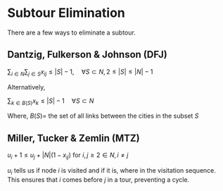 # Subtour Elimination

There are a few ways to eliminate a subtour.

## Dantzig, Fulkerson & Johnson (DFJ)

$\sum_{i\in N}\sum_{j\in S}x_{ij}\leq |S|-1,\quad\forall S\subset N, 2\leq|S|\leq|N|-1$

Alternatively,

$\sum_{k\in B(S)}x_k\leq|S|-1\quad\forall S\subset N$

Where, $B(S)=$ the set of all links between the cities in the subset $S$

## Miller, Tucker & Zemlin (MTZ)

$u_i+1\leq u_j+|N|(1-x_{ij})$ for $i,j\geq 2\in N,i\neq j$

$u_i$ tells us if node $i$ is visited and if it is, where in the visitation sequence. This ensures that $i$ comes before $j$ in a tour, preventing a cycle.
